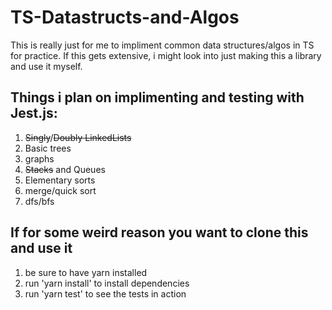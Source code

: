 # TS-Datastructs-and-Algos
This is really just for me to impliment common data structures/algos in TS for practice. 
If this gets extensive, i might look into just making this a library and use it myself. 


## Things i plan on implimenting and testing with Jest.js:

1. ~~Singly~~/~~Doubly LinkedLists~~
2. Basic trees
3. graphs
4. ~~Stacks~~ and Queues
5. Elementary sorts
6. merge/quick sort
7. dfs/bfs

## If for some weird reason you want to clone this and use it
1. be sure to have yarn installed 
2. run 'yarn install' to install dependencies 
3. run 'yarn test' to see the tests in action
